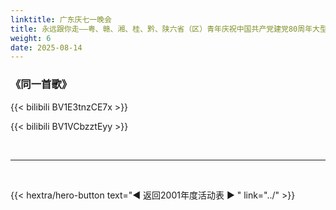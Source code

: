 ```yaml
---
linktitle: 广东庆七一晚会
title: 永远跟你走——粤、赣、湘、桂、黔、陕六省（区）青年庆祝中国共产党建党80周年大型文艺晚会
weight: 6
date: 2025-08-14
---
```


### 《同一首歌》

{{< bilibili BV1E3tnzCE7x >}}

{{< bilibili BV1VCbzztEyy >}}


<br>
<hr>
<br>

{{< hextra/hero-button text="◀ 返回2001年度活动表 ▶ " link="../" >}}